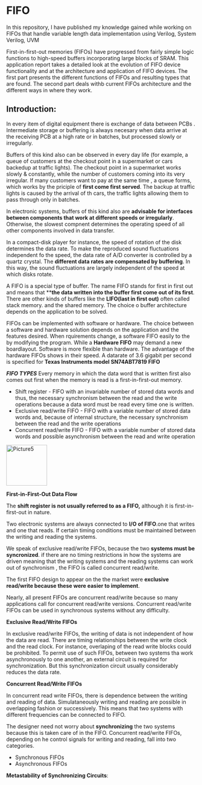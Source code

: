 # FIFO
In this repository, I have published my knowledge gained while working on FIFOs that handle variable length data  implementation using Verilog, System Verilog, UVM

First-in-first-out memories (FIFOs) have progressed from  fairly simple logic functions to high-speed buffers incorporating large blocks of SRAM. This application report takes a detailed look at the evolution of FIFO device functionality and at the architecture and application of FIFO devices. The first part presents the different functions of FIFOs and resulting types that are found. The second part deals withb current FIFOs architecture and the different ways in where they work.

## Introduction:
In every item of digital equipment there is exchange of data between PCBs . Intermediate storage or buffering is always necesary when data arrive at the receiving PCB at a high rate or in batches, but processed slowly or irregularly.

Buffers of this kind also can be observed in every day life (for example, a queue of customers at the checkout point in a supermarket or cars backedup at traffic lights). The checkout point in a supermarket works slowly & constantly, while the number of customers coming into its very irregular. If many customers want to pay at the same time , a queue forms, which works by the priciple of **first come first served**. The backup at traffic lights is caused by the arrival of th cars, the traffic lights allowing them to pass through only in batches.

In electronic systems, buffers of this kind also are **advisable for interfaces between components that work at different speeds or irregularly**. Otherwise, the slowest compnent determines the operating speed of all other components involved in data transfer.

In a compact-disk player for instance, the speed of rotation of the disk determines the data rate. To make the reproduced sound fluctuations independent fo the speed, the data rate of A/D converter is  controlled by a quartz crystal. The **different data rates are compensated by buffering**. In this way, the sound fluctuations are largely independent of the speed at which disks rotate.


A FIFO is a special type of buffer. The name FIFO stands for first in first out and means that ****the data written into the buffer first come out of its first**. There are other kinds of buffers like the **LIFO(last in first out)** often called stack memory. and the shared memory. The choice o buffer architecture depends on the application to be solved.

FIFOs can be implemented with software or hardware. The choice between a software and hardware solution depends on the application and the features desired. When rquirements change, a software FIFO easily to the by modifying the program. While a **Hardware FIFO** may demand a new boardlayout. Software is more flexible than hardware. The advantage of the hardware FIFOs shows in their  speed. A datarate of 3.6 gigabit per second is specified for **Texas Instruments model SN74ABT7819 FIFO**

***FIFO TYPES***
Every memory in which the data word that is written first also comes out first when the memory is read is a first-in-first-out memory. 

* Shift register - FIFO with an invariable number of stored data words and thus, the necessary synchronism between the read and the write operations because a data word must be read every time one is written.
* Exclusive read/write FIFO - FIFO with a variable number of stored data words and, because of internal structure, the necessary synchronism between the read and the write operations
* Concurrent read/write FIFO - FIFO with a variable number of stored data words and possible asynchronism between the read and write operation
                               



<img width="108" alt="Picture5" src="https://github.com/user-attachments/assets/cb12fb9f-d104-4899-a112-5012ff9473a1">

**First-in-First-Out Data Flow**


The **shift register is not usually referred to as a FIFO,** although it is first-in-first-out in nature.


Two electronic systems are always connected to **I/O of FIFO**.one that writes and one that reads. If certain timing conditions must be maintained between the writing and reading the systems. 

We speak of exclusive read/write FIFOs, because the two **systems must be syncronized**. 
if there are no timing restrictions in how the systems are driven meaning that the writing systems and the reading systems can work out of synchronism , the FIFO  is called concurrent read/write. 

The first FIFO design to appear on the the market were **exclusive read/write because these were easier to implement**.

Nearly, all present FIFOs are concurrent read/write because so many applications call  for concurrent read/write versions. 
Concurrent read/write FIFOs can be used in synchronous systems without any difficulty.



**Exclusive Read/Write FIFOs**

In exclusive read/write FIFOs, the writing of data is not independent of how the data are read.  There are timing relationships between the write clock and the read clock. For instance, overlaping of the read write blocks could be prohibited. To permit use of such FIFOs, between two systems tha work  asynchronously to one another, an external circuit is required for synchronization. But this synchronization circuit usually considerably reduces the data rate.

**Concurrent Read/Write FIFOs**

In concurrent read write FIFOs, there is dependence between the writing and reading of data. Simulataneously writing and reading are possible in overlapping fashion or successively. This means that two systems with different frequencies can be connected to FIFO.

The designer need not worry about **synchronizing** the two systems because this is taken care of in the FIFO. Concurrent read/write FIFOs, depending on he control signals for writing and reading, fall into two categories.

+ Synchronous  FIFOs
+ Asynchronous FIFOs

**Metastability of Synchronizing Circuits**:



